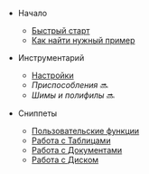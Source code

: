 <!-- docs/ru/_sidebar.md -->

- Начало

  - [Быстрый старт](/docs/ru/quickstart)
  - [Как найти нужный пример](/docs/ru/howtofind)

- Инструментарий

  - [Настройки](/docs/ru/settings)
  - _Приспособления_ :soon:
  - _Шимы и полифилы_ :soon:

- Сниппеты

  - [Пользовательские функции](/docs/ru/customfunctions)
  - [Работа с Таблицами](/docs/ru/sheets)
  - [Работа с Документами](/docs/ru/docs)
  - [Работа с Диском](/docs/ru/drive)
